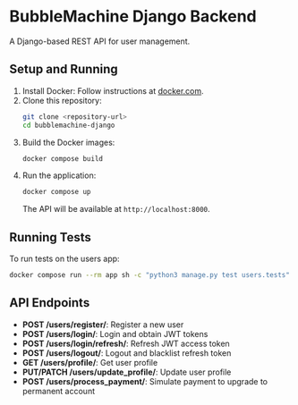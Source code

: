 
# BubbleMachine Django Backend

A Django-based REST API for user management.

## Setup and Running
1. Install Docker: Follow instructions at [docker.com](https://www.docker.com/get-started).
2. Clone this repository:
   ```bash
   git clone <repository-url>
   cd bubblemachine-django
   ```
3. Build the Docker images:
   ```bash
   docker compose build
   ```
4. Run the application:
   ```bash
   docker compose up
   ```
   The API will be available at `http://localhost:8000`.

## Running Tests
To run tests on the users app:
```bash
docker compose run --rm app sh -c "python3 manage.py test users.tests"
```

## API Endpoints
- **POST /users/register/**: Register a new user
- **POST /users/login/**: Login and obtain JWT tokens
- **POST /users/login/refresh/**: Refresh JWT access token
- **POST /users/logout/**: Logout and blacklist refresh token
- **GET /users/profile/**: Get user profile
- **PUT/PATCH /users/update_profile/**: Update user profile
- **POST /users/process_payment/**: Simulate payment to upgrade to permanent account
